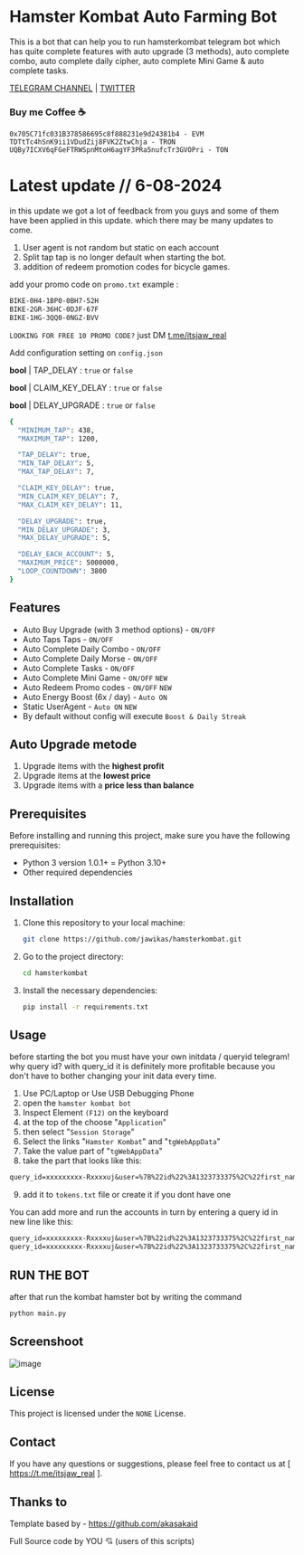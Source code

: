 # Hamster Kombat Auto Farming Bot 
This is a bot that can help you to run hamsterkombat telegram bot which has quite complete features with auto upgrade (3 methods), auto complete combo, auto complete daily cipher, auto complete Mini Game & auto complete tasks.

[TELEGRAM CHANNEL](https://t.me/Deeplchain) | [TWITTER](https://x.com/itsjaw_real)

### Buy me Coffee ☕ 
```
0x705C71fc031B378586695c8f888231e9d24381b4 - EVM
TDTtTc4hSnK9ii1VDudZij8FVK2ZtwChja - TRON
UQBy7ICXV6qFGeFTRWSpnMtoH6agYF3PRa5nufcTr3GVOPri - TON
```

# Latest update // 6-08-2024
in this update we got a lot of feedback from you guys and some of them have been applied in this update. which there may be many updates to come.

1. User agent is not random but static on each account
2. Split tap tap is no longer default when starting the bot.
3. addition of redeem promotion codes for bicycle games. 

add your promo code on `promo.txt` example :
  ```bash
BIKE-0H4-1BP0-0BH7-52H
BIKE-2GR-36HC-0DJF-67F
BIKE-1HG-3QQ0-0NGZ-BVV
  ```

`LOOKING FOR FREE 10 PROMO CODE?` just DM [t.me/itsjaw_real](https://t.me/itsjaw_real)

Add configuration setting on `config.json` 

**bool** | TAP_DELAY : `true` or `false` 

**bool** | CLAIM_KEY_DELAY : `true` or `false` 

**bool** | DELAY_UPGRADE : `true` or `false` 
  ```bash
{
    "MINIMUM_TAP": 438,
    "MAXIMUM_TAP": 1200,

    "TAP_DELAY": true,
    "MIN_TAP_DELAY": 5,
    "MAX_TAP_DELAY": 7,

    "CLAIM_KEY_DELAY": true,
    "MIN_CLAIM_KEY_DELAY": 7,
    "MAX_CLAIM_KEY_DELAY": 11,

    "DELAY_UPGRADE": true,
    "MIN_DELAY_UPGRADE": 3,
    "MAX_DELAY_UPGRADE": 5,

    "DELAY_EACH_ACCOUNT": 5,
    "MAXIMUM_PRICE": 5000000,
    "LOOP_COUNTDOWN": 3800
}
  ```
## Features
- Auto Buy Upgrade (with 3 method options) - `ON/OFF`
- Auto Taps Taps - `ON/OFF`
- Auto Complete Daily Combo - `ON/OFF`
- Auto Complete Daily Morse - `ON/OFF`
- Auto Complete Tasks - `ON/OFF`
- Auto Complete Mini Game - `ON/OFF` `NEW`
- Auto Redeem Promo codes - `ON/OFF` `NEW`
- Auto Energy Boost (6x / day) - `Auto ON`
- Static UserAgent - `Auto ON` `NEW`
- By default without config will execute `Boost & Daily Streak`

##  Auto Upgrade metode
  1. Upgrade items with the **highest profit**
  2. Upgrade items at the **lowest price**
  3. Upgrade items with a **price less than balance**

## Prerequisites
Before installing and running this project, make sure you have the following prerequisites:
- Python 3 version 1.0.1+ = Python 3.10+
- Other required dependencies

## Installation
1. Clone this repository to your local machine:
    ```bash
    git clone https://github.com/jawikas/hamsterkombat.git
    ```
2. Go to the project directory:
    ```bash
    cd hamsterkombat
    ```
3. Install the necessary dependencies:
    ```bash
    pip install -r requirements.txt
    ```

## Usage
before starting the bot you must have your own initdata / queryid telegram! why query id? with query_id it is definitely more profitable because you don't have to bother changing your init data every time.

1. Use PC/Laptop or Use USB Debugging Phone
2. open the `hamster kombat bot`
3. Inspect Element `(F12)` on the keyboard
4. at the top of the choose "`Application`" 
5. then select "`Session Storage`" 
6. Select the links "`Hamster Kombat`" and "`tgWebAppData`"
7. Take the value part of "`tgWebAppData`"
8. take the part that looks like this: 

```txt 
query_id=xxxxxxxxx-Rxxxxuj&user=%7B%22id%22%3A1323733375%2C%22first_name%22%3A%22xxxx%22%2C%22last_name%22%3A%22%E7%9A%BF%20xxxxxx%22%2C%22username%22%3A%22xxxxx%22%2C%22language_code%22%3A%22id%22%2C%22allows_write_to_pm%22%3Atrue%7D&auth_date=xxxxx&hash=xxxxxxxxxxxxxxxxxxxxxxxxxxxxxxxxxxxxxxxxxxxxxxxxxxxxxxxxxxxxxx
```
9. add it to `tokens.txt` file or create it if you dont have one


You can add more and run the accounts in turn by entering a query id in new line like this:
```txt
query_id=xxxxxxxxx-Rxxxxuj&user=%7B%22id%22%3A1323733375%2C%22first_name%22%3A%22xxxx%22%2C%22last_name%22%3A%22%E7%9A%BF%20xxxxxx%22%2C%22username%22%3A%22xxxxx%22%2C%22language_code%22%3A%22id%22%2C%22allows_write_to_pm%22%3Atrue%7D&auth_date=xxxxx&hash=xxxxxxxxxxxxxxxxxxxxxxxxxxxxxxxxxxxxxxxxxxxxxxxxxxxxxxxxxxxxxx
query_id=xxxxxxxxx-Rxxxxuj&user=%7B%22id%22%3A1323733375%2C%22first_name%22%3A%22xxxx%22%2C%22last_name%22%3A%22%E7%9A%BF%20xxxxxx%22%2C%22username%22%3A%22xxxxx%22%2C%22language_code%22%3A%22id%22%2C%22allows_write_to_pm%22%3Atrue%7D&auth_date=xxxxx&hash=xxxxxxxxxxxxxxxxxxxxxxxxxxxxxxxxxxxxxxxxxxxxxxxxxxxxxxxxxxxxxx
```
## RUN THE BOT
after that run the kombat hamster bot by writing the command

```bash
python main.py
```

## Screenshoot
![image](https://github.com/jawikas/hamsterkombat/assets/63976518/de33ad9f-f5ea-451e-a9ac-bce8d525e28f)

## License
This project is licensed under the `NONE` License.

## Contact
If you have any questions or suggestions, please feel free to contact us at [ https://t.me/itsjaw_real ].

## Thanks to

Template based by - https://github.com/akasakaid

Full Source code by YOU 💘 (users of this scripts)


